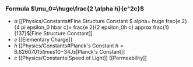 ### Formula $\mu_0=\huge\frac{2 \alpha h}{e^2c}$
- $\alpha$ [[Physics/Constants#Fine Structure Constant $ alpha= huge frac{e 2}{4 pi epsilon_0 hbar c}= frac{e 2}{2 epsilon_0h c} approx frac{1}{137}$|Fine Structure Constant]]
- $e$ [[Elementary Charge]]
- $h$ [[Physics/Constants#Planck's Constant $h=6.62607015 times10 {-34} Js$|Planck's Constant]]
- $c$ [[Physics/Constants|Speed of Light]]
[[Permeability]]
